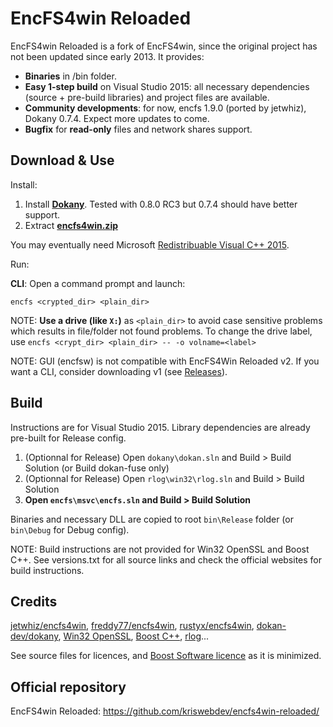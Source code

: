 # EncFS4win Reloaded
EncFS4win Reloaded is a fork of EncFS4win, since the original project has not been updated since early 2013.
It provides:
- **Binaries** in /bin folder.
- **Easy 1-step build** on Visual Studio 2015: all necessary dependencies (source + pre-build libraries) and project files are available.
- **Community developments**: for now, encfs 1.9.0 (ported by jetwhiz), Dokany 0.7.4. Expect more updates to come.
- **Bugfix** for **read-only** files and network shares support.

## Download & Use

Install:

1. Install **[Dokany](https://github.com/dokan-dev/dokany/releases)**. Tested with 0.8.0 RC3 but 0.7.4 should have better support.
2. Extract **[encfs4win.zip](https://github.com/kriswebdev/encfs4win-reloaded/raw/master/bin/encfs4win.zip)**

You may eventually need Microsoft [Redistribuable Visual C++ 2015](https://www.microsoft.com/download/details.aspx?id=48145).

Run:

**CLI**: Open a command prompt and launch:
```
encfs <crypted_dir> <plain_dir>
```

NOTE: **Use a drive (like `X:`)** as `<plain_dir>` to avoid case sensitive problems which results in file/folder not found problems. To change the drive label, use `encfs <crypt_dir> <plain_dir> -- -o volname=<label>`

NOTE: GUI (encfsw) is not compatible with EncFS4Win Reloaded v2. If you want a CLI, consider downloading v1 (see [Releases](https://github.com/kriswebdev/encfs4win-reloaded/releases)).

## Build

Instructions are for Visual Studio 2015. Library dependencies are already pre-built for Release config.

1. (Optionnal for Release) Open `dokany\dokan.sln` and Build > Build Solution (or Build dokan-fuse only)
2. (Optionnal for Release) Open `rlog\win32\rlog.sln` and Build > Build Solution
3. **Open `encfs\msvc\encfs.sln` and Build > Build Solution**

Binaries and necessary DLL are copied to root `bin\Release` folder (or `bin\Debug` for Debug config).

NOTE: Build instructions are not provided for Win32 OpenSSL and Boost C++. See versions.txt for all source links and check the official websites for build instructions.

## Credits

[jetwhiz/encfs4win](https://github.com/jetwhiz/encfs4win), [freddy77/encfs4win](https://github.com/freddy77/encfs4win), [rustyx/encfs4win](https://github.com/rustyx/encfs4win), [dokan-dev/dokany](https://github.com/dokan-dev/dokany), [Win32 OpenSSL](https://slproweb.com/products/Win32OpenSSL.html), [Boost C++](http://www.boost.org/), [rlog](https://code.google.com/p/rlog/)...

See source files for licences, and [Boost Software licence](http://www.boost.org/users/license.html) as it is minimized.

## Official repository

EncFS4win Reloaded: https://github.com/kriswebdev/encfs4win-reloaded/
